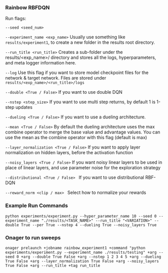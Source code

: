 ### Rainbow RBFDQN

Run flags: 

`--seed <seed_num>`

`--experiment_name <exp_name>` 
Usually use something like `results/experiment1`, to create a new folder in the results root directory. 

`--run_title <run_title>`
Creates a sub-folder under the results/<exp_name>/ directory and stores all the logs, hyperparameters, and meta logger information here. 

`--log` 
Use this flag if you want to store model checkpoint files for the network & target network. Files are stored under `results/<exp_name>/<run_title>/logs`

`--double <True / False>` 
If you want to use double DQN

`--nstep <step_size>`
If you want to use multi step returns, by default 1 is 1-step updates

`--dueling <True / False>` 
If you want to use a dueling architecture.

`--mean <True / False>` 
By default the dueling architecture uses the max combine operator to merge the base value and advantage values. You can use the mean as the combine operator with this flag (default is max)

`--layer_normalization <True / False>`
If you want to apply layer normalization on hidden layers, before the activation function

`--noisy_layers <True / False>`
If you want noisy linear layers to be used in place of linear layers, and use parameter noise for the exploration strategy

`--distributional <True / False> `
If you want to use distributional RBF-DQN 

`--reward_norm <clip / max> `
Select how to normalize your rewards

### Example Run Commands
`python experiments/experiment.py --hyper_parameter_name 10 --seed 0 --experiment_name "./results/<TASK_NAME>" --run_title "<VARIATION>" --double True --per True --nstep 4 --dueling True --noisy_layers True`

### Onager to run sweeps 

`onager prelaunch +jobname rainbow_experiment1 +command "python experiments/experiment.py --experiment_name ./results/testing" +arg --seed 0 +arg --double True False +arg --nstep 1 2 3 4 5 +arg --dueling True False +arg --layer_normalization True False +arg --noisy_layers True False +arg --run_title +tag run_title`
